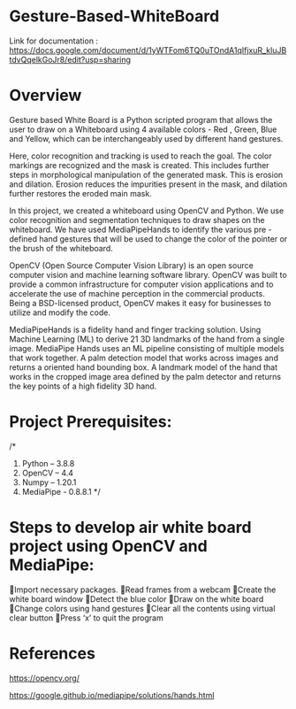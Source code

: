 # Gesture-Based-WhiteBoard

Link for documentation : https://docs.google.com/document/d/1yWTFom6TQ0uTOndA1qIfjxuR_kluJBtdvQqelkGoJr8/edit?usp=sharing

# Overview

Gesture based White Board is a Python scripted program that allows the user to draw on a Whiteboard using 4 available colors - Red , Green, Blue and Yellow, which can be interchangeably used by different hand gestures.

Here, color recognition and tracking is used to reach the goal. The color markings are recognized and the mask is created. This includes further steps in morphological manipulation of the generated mask. This is erosion and dilation. Erosion reduces the impurities present in the mask, and dilation further restores the eroded main mask. 

In this project, we created a whiteboard using OpenCV and Python. We use color recognition and segmentation techniques to draw shapes on the whiteboard. We have used MediaPipeHands to identify the various pre - defined hand gestures that will be used to change the color of the pointer or the brush of the whiteboard.

OpenCV (Open Source Computer Vision Library) is an open source computer vision and machine learning software library. OpenCV was built to provide a common infrastructure for computer vision applications and to accelerate the use of machine perception in the commercial products. Being a BSD-licensed product, OpenCV makes it easy for businesses to utilize and modify the code.
 
MediaPipeHands is a fidelity hand and finger tracking solution. Using Machine Learning (ML) to derive 21 3D landmarks of the hand from a single image. MediaPipe Hands uses an ML pipeline consisting of multiple models that work together. A palm detection model that works across images and returns a oriented hand bounding box. A landmark model of the hand that works in the cropped image area defined by the palm detector and returns the key points of a high fidelity 3D hand. 


# Project Prerequisites:
/*
1. Python –  3.8.8 
2. OpenCV – 4.4
3. Numpy –  1.20.1
4. MediaPipe - 0.8.8.1
*/


# Steps to develop air white board project using OpenCV and MediaPipe:

Import necessary packages.
Read frames from a webcam
Create the white board window
Detect the blue color
Draw on the white board
Change colors using hand gestures
Clear all the contents using virtual clear button
Press ‘x’ to quit the program


# References

https://opencv.org/

https://google.github.io/mediapipe/solutions/hands.html



